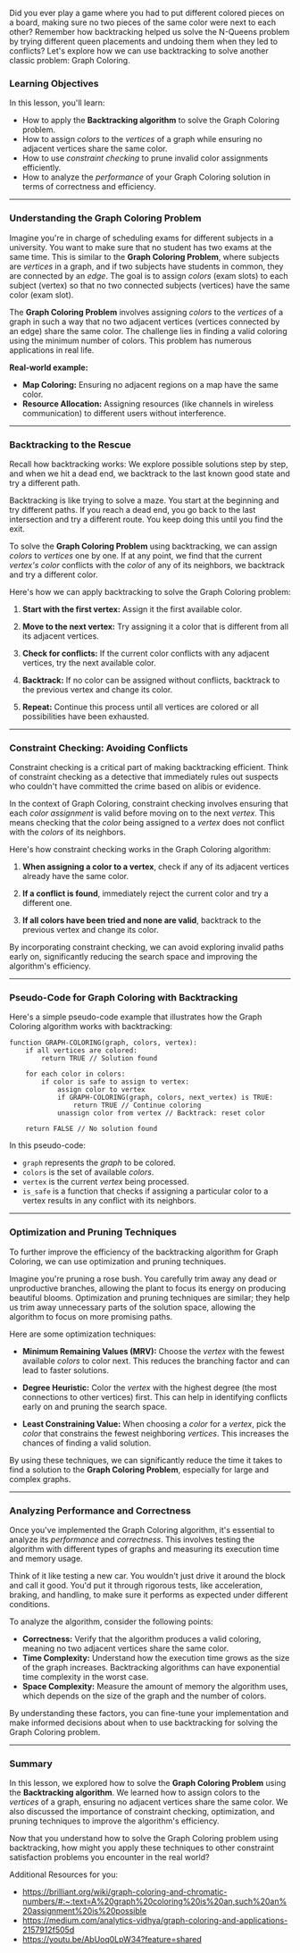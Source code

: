 Did you ever play a game where you had to put different colored pieces on a board, making sure no two pieces of the same color were next to each other? Remember how backtracking helped us solve the N-Queens problem by trying different queen placements and undoing them when they led to conflicts? Let's explore how we can use backtracking to solve another classic problem: Graph Coloring.

### Learning Objectives

In this lesson, you'll learn:

*   How to apply the **Backtracking algorithm** to solve the Graph Coloring problem.
*   How to assign *colors* to the *vertices* of a graph while ensuring no adjacent vertices share the same color.
*   How to use *constraint checking* to prune invalid color assignments efficiently.
*   How to analyze the *performance* of your Graph Coloring solution in terms of correctness and efficiency.

---

### Understanding the Graph Coloring Problem

Imagine you're in charge of scheduling exams for different subjects in a university. You want to make sure that no student has two exams at the same time. This is similar to the **Graph Coloring Problem**, where subjects are *vertices* in a graph, and if two subjects have students in common, they are connected by an *edge*. The goal is to assign *colors* (exam slots) to each subject (vertex) so that no two connected subjects (vertices) have the same color (exam slot).

The **Graph Coloring Problem** involves assigning *colors* to the *vertices* of a graph in such a way that no two adjacent vertices (vertices connected by an edge) share the same color. The challenge lies in finding a valid coloring using the minimum number of colors. This problem has numerous applications in real life.

**Real-world example:**
*   **Map Coloring:** Ensuring no adjacent regions on a map have the same color.
*   **Resource Allocation:** Assigning resources (like channels in wireless communication) to different users without interference.

---

### Backtracking to the Rescue

Recall how backtracking works: We explore possible solutions step by step, and when we hit a dead end, we backtrack to the last known good state and try a different path.

Backtracking is like trying to solve a maze. You start at the beginning and try different paths. If you reach a dead end, you go back to the last intersection and try a different route. You keep doing this until you find the exit.

To solve the **Graph Coloring Problem** using backtracking, we can assign *colors* to *vertices* one by one. If at any point, we find that the current *vertex's color* conflicts with the *color* of any of its neighbors, we backtrack and try a different color.

Here's how we can apply backtracking to solve the Graph Coloring problem:

1.  **Start with the first vertex:** Assign it the first available color.

2.  **Move to the next vertex:** Try assigning it a color that is different from all its adjacent vertices.

3.  **Check for conflicts:** If the current color conflicts with any adjacent vertices, try the next available color.

4.  **Backtrack:** If no color can be assigned without conflicts, backtrack to the previous vertex and change its color.

5.  **Repeat:** Continue this process until all vertices are colored or all possibilities have been exhausted.

---

### Constraint Checking: Avoiding Conflicts

Constraint checking is a critical part of making backtracking efficient.
Think of constraint checking as a detective that immediately rules out suspects who couldn't have committed the crime based on alibis or evidence.

In the context of Graph Coloring, constraint checking involves ensuring that each *color assignment* is valid before moving on to the next *vertex*. This means checking that the *color* being assigned to a *vertex* does not conflict with the *colors* of its neighbors.

Here's how constraint checking works in the Graph Coloring algorithm:

1.  **When assigning a color to a vertex**, check if any of its adjacent vertices already have the same color.

2.  **If a conflict is found**, immediately reject the current color and try a different one.

3.  **If all colors have been tried and none are valid**, backtrack to the previous vertex and change its color.

By incorporating constraint checking, we can avoid exploring invalid paths early on, significantly reducing the search space and improving the algorithm's efficiency.

---

### Pseudo-Code for Graph Coloring with Backtracking

Here's a simple pseudo-code example that illustrates how the Graph Coloring algorithm works with backtracking:

```
function GRAPH-COLORING(graph, colors, vertex):
    if all vertices are colored:
        return TRUE // Solution found

    for each color in colors:
        if color is safe to assign to vertex:
            assign color to vertex
            if GRAPH-COLORING(graph, colors, next_vertex) is TRUE:
                return TRUE // Continue coloring
            unassign color from vertex // Backtrack: reset color

    return FALSE // No solution found
```

In this pseudo-code:

*   `graph` represents the *graph* to be colored.
*   `colors` is the set of available *colors*.
*   `vertex` is the current *vertex* being processed.
*   `is_safe` is a function that checks if assigning a particular color to a vertex results in any conflict with its neighbors.

---

### Optimization and Pruning Techniques

To further improve the efficiency of the backtracking algorithm for Graph Coloring, we can use optimization and pruning techniques.

Imagine you're pruning a rose bush. You carefully trim away any dead or unproductive branches, allowing the plant to focus its energy on producing beautiful blooms.
Optimization and pruning techniques are similar; they help us trim away unnecessary parts of the solution space, allowing the algorithm to focus on more promising paths.

Here are some optimization techniques:

*   **Minimum Remaining Values (MRV):** Choose the *vertex* with the fewest available *colors* to color next. This reduces the branching factor and can lead to faster solutions.

*   **Degree Heuristic:** Color the *vertex* with the highest degree (the most connections to other vertices) first. This can help in identifying conflicts early on and pruning the search space.

*   **Least Constraining Value:** When choosing a *color* for a *vertex*, pick the *color* that constrains the fewest neighboring *vertices*. This increases the chances of finding a valid solution.

By using these techniques, we can significantly reduce the time it takes to find a solution to the **Graph Coloring Problem**, especially for large and complex graphs.

---

### Analyzing Performance and Correctness

Once you've implemented the Graph Coloring algorithm, it's essential to analyze its *performance* and *correctness*. This involves testing the algorithm with different types of graphs and measuring its execution time and memory usage.

Think of it like testing a new car. You wouldn't just drive it around the block and call it good. You'd put it through rigorous tests, like acceleration, braking, and handling, to make sure it performs as expected under different conditions.

To analyze the algorithm, consider the following points:

*   **Correctness:** Verify that the algorithm produces a valid coloring, meaning no two adjacent vertices share the same color.
*   **Time Complexity:** Understand how the execution time grows as the size of the graph increases. Backtracking algorithms can have exponential time complexity in the worst case.
*   **Space Complexity:** Measure the amount of memory the algorithm uses, which depends on the size of the graph and the number of colors.

By understanding these factors, you can fine-tune your implementation and make informed decisions about when to use backtracking for solving the Graph Coloring problem.

---

### Summary

In this lesson, we explored how to solve the **Graph Coloring Problem** using the **Backtracking algorithm**. We learned how to assign colors to the *vertices* of a graph, ensuring no adjacent vertices share the same color. We also discussed the importance of constraint checking, optimization, and pruning techniques to improve the algorithm's efficiency.

Now that you understand how to solve the Graph Coloring problem using backtracking, how might you apply these techniques to other constraint satisfaction problems you encounter in the real world?

Additional Resources for you:
*   https://brilliant.org/wiki/graph-coloring-and-chromatic-numbers/#:~:text=A%20graph%20coloring%20is%20an,such%20an%20assignment%20is%20possible
*   https://medium.com/analytics-vidhya/graph-coloring-and-applications-2157912f505d
*   https://youtu.be/AbUoq0LpW34?feature=shared